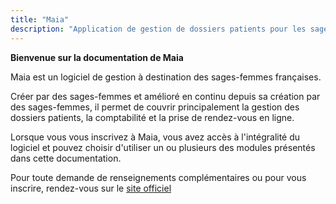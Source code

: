 ```yaml
---
title: "Maia"
description: "Application de gestion de dossiers patients pour les sages-femmes"
---
```


**Bienvenue sur la documentation de Maia**

Maia est un logiciel de gestion à destination des sages-femmes françaises.

Créer par des sages-femmes et amélioré en continu depuis sa création par des sages-femmes, il permet de couvrir principalement la gestion des dossiers patients, la comptabilité et la prise de rendez-vous en ligne.

Lorsque vous vous inscrivez à Maia, vous avez accès à l'intégralité du logiciel et pouvez choisir d'utiliser un ou plusieurs des modules présentés dans cette documentation.  

Pour toute demande de renseignements complémentaires ou pour vous inscrire, rendez-vous sur le [site officiel](https://maia-by-dokos.fr)